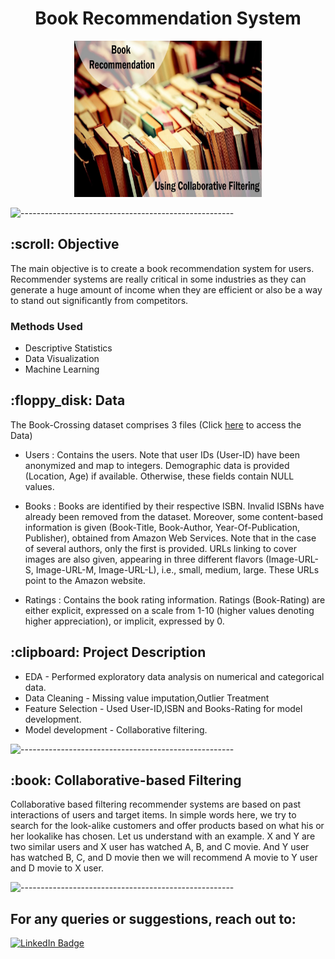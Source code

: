 <h1 align="center"> Book Recommendation System </h1>

<p align="center">
  <img src="235067025-0717cfa6-3977-40c5-b865-94226f679795.png" width="300px" height="250px">
</p>

![-----------------------------------------------------](https://raw.githubusercontent.com/andreasbm/readme/master/assets/lines/rainbow.png)

<h2>:scroll: Objective </h2>

The main objective is to create a book recommendation system for users. Recommender systems are really critical in some industries as they can generate a huge
amount of income when they are efficient or also be a way to stand out significantly from competitors. 


### Methods Used
* Descriptive Statistics
* Data Visualization
* Machine Learning

<h2> :floppy_disk: Data </h2>

The Book-Crossing dataset comprises 3 files (Click [here](https://drive.google.com/drive/folders/184irGJPi73xYu_eMgI3JBCc-okIOTUIF?usp=sharing) to access the Data)

* Users : 
Contains the users. Note that user IDs (User-ID) have been anonymized and map to
integers. Demographic data is provided (Location, Age) if available. Otherwise, these
fields contain NULL values.

* Books : 
Books are identified by their respective ISBN. Invalid ISBNs have already been removed
from the dataset. Moreover, some content-based information is given (Book-Title,
Book-Author, Year-Of-Publication, Publisher), obtained from Amazon Web
Services. Note that in the case of several authors, only the first is provided. URLs linking
to cover images are also given, appearing in three different flavors (Image-URL-S,
Image-URL-M, Image-URL-L), i.e., small, medium, large. These URLs point to the
Amazon website.

* Ratings :
Contains the book rating information. Ratings (Book-Rating) are either explicit,
expressed on a scale from 1-10 (higher values denoting higher appreciation), or implicit,
expressed by 0.

<h2> :clipboard: Project Description </h2>

* EDA - Performed exploratory data analysis on numerical and categorical data.
* Data Cleaning - Missing value imputation,Outlier Treatment
* Feature Selection - Used User-ID,ISBN and Books-Rating for model development.
* Model development - Collaborative filtering.

![-----------------------------------------------------](https://raw.githubusercontent.com/andreasbm/readme/master/assets/lines/rainbow.png)

<h2> :book: Collaborative-based Filtering </h2>

Collaborative based filtering recommender systems are based on past interactions of users and
target items. In simple words here, we try to search for the look-alike customers and offer products
based on what his or her lookalike has chosen. Let us understand with an example. X and Y are
two similar users and X user has watched A, B, and C movie. And Y user has watched B, C, and D
movie then we will recommend A movie to Y user and D movie to X user.

![-----------------------------------------------------](https://raw.githubusercontent.com/andreasbm/readme/master/assets/lines/rainbow.png)

<h2>For any queries or suggestions, reach out to: </h2>


[![LinkedIn Badge](https://img.shields.io/badge/LinkedIn-0077B5?style=for-the-badge&logo=linkedin&logoColor=white)]([https://www.linkedin.com/in/shantanuh10/](https://www.linkedin.com/in/amr-abdelaty-b4a7b6213/))


